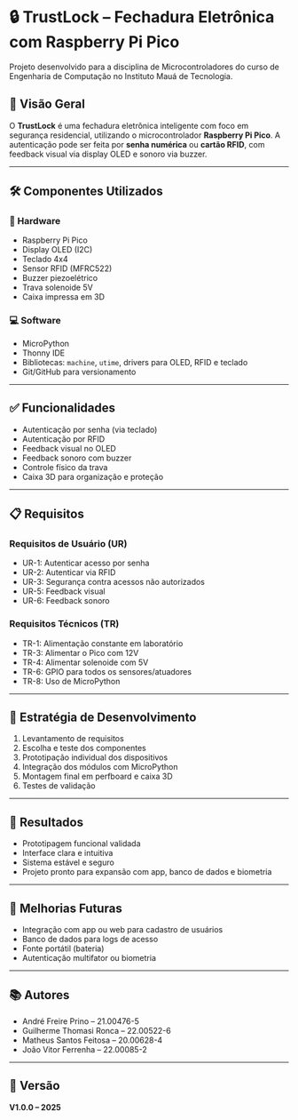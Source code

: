 # 🔒 TrustLock – Fechadura Eletrônica com Raspberry Pi Pico

Projeto desenvolvido para a disciplina de Microcontroladores do curso de Engenharia de Computação no Instituto Mauá de Tecnologia.

## 📌 Visão Geral

O **TrustLock** é uma fechadura eletrônica inteligente com foco em segurança residencial, utilizando o microcontrolador **Raspberry Pi Pico**. A autenticação pode ser feita por **senha numérica** ou **cartão RFID**, com feedback visual via display OLED e sonoro via buzzer.

---

## 🛠️ Componentes Utilizados

### 🔧 Hardware

- Raspberry Pi Pico
- Display OLED (I2C)
- Teclado 4x4
- Sensor RFID (MFRC522)
- Buzzer piezoelétrico
- Trava solenoide 5V
- Caixa impressa em 3D

### 💻 Software

- MicroPython
- Thonny IDE
- Bibliotecas: `machine`, `utime`, drivers para OLED, RFID e teclado
- Git/GitHub para versionamento

---

## ✅ Funcionalidades

- Autenticação por senha (via teclado)
- Autenticação por RFID
- Feedback visual no OLED
- Feedback sonoro com buzzer
- Controle físico da trava
- Caixa 3D para organização e proteção

---

## 📋 Requisitos

### Requisitos de Usuário (UR)

- UR-1: Autenticar acesso por senha
- UR-2: Autenticar via RFID
- UR-3: Segurança contra acessos não autorizados
- UR-5: Feedback visual
- UR-6: Feedback sonoro

### Requisitos Técnicos (TR)

- TR-1: Alimentação constante em laboratório
- TR-3: Alimentar o Pico com 12V
- TR-4: Alimentar solenoide com 5V
- TR-6: GPIO para todos os sensores/atuadores
- TR-8: Uso de MicroPython

---

## 🧠 Estratégia de Desenvolvimento

1. Levantamento de requisitos
2. Escolha e teste dos componentes
3. Prototipação individual dos dispositivos
4. Integração dos módulos com MicroPython
5. Montagem final em perfboard e caixa 3D
6. Testes de validação

---

## 🎯 Resultados

- Prototipagem funcional validada
- Interface clara e intuitiva
- Sistema estável e seguro
- Projeto pronto para expansão com app, banco de dados e biometria

---

## 🔮 Melhorias Futuras

- Integração com app ou web para cadastro de usuários
- Banco de dados para logs de acesso
- Fonte portátil (bateria)
- Autenticação multifator ou biometria

---

## 📚 Autores

- André Freire Prino – 21.00476-5
- Guilherme Thomasi Ronca – 22.00522-6  
- Matheus Santos Feitosa – 20.00628-4
- João Vitor Ferrenha – 22.00085-2  

---

## 📅 Versão

**V1.0.0 – 2025**